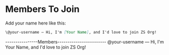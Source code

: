 # Members To Join
Add your name here like this:
```markdown
\@your-username — Hi, I'm [Your Name], and I'd love to join ZS Org!
```

----------------Members------------------------
\@your-username — Hi, I'm Your Name, and I'd love to join ZS Org!
